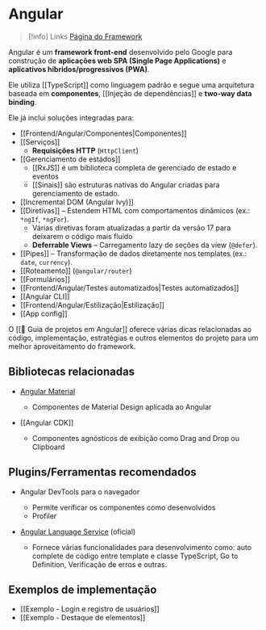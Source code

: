 # Angular

> [!info] Links
> [Página do Framework](https://angular.dev/)

Angular é um **framework front-end** desenvolvido pelo Google para construção de **aplicações web SPA (Single Page Applications)** e **aplicativos híbridos/progressivos (PWA)**. 

Ele utiliza [[TypeScript]] como linguagem padrão e segue uma arquitetura baseada em **componentes**, [[Injeção de dependências]] e **two-way data binding**.

Ele já inclui soluções integradas para:

- [[Frontend/Angular/Componentes|Componentes]]
- [[Serviços]]
	- **Requisições HTTP** (`HttpClient`)
- [[Gerenciamento de estados]]
	- [[RxJS]] é um biblioteca completa de gerenciado de estado e eventos
	- [[Sinais]] são estruturas nativas do Angular criadas para gerenciamento de estado.
- [[Incremental DOM (Angular Ivy)]]
- [[Diretivas]] – Estendem HTML com comportamentos dinâmicos (ex.: `*ngIf`, `*ngFor`).
	- Várias diretivas foram atualizadas a partir da versão 17 para deixarem o código mais fluído
	- **Deferrable Views** – Carregamento lazy de seções da view (`@defer`).
- [[Pipes]] – Transformação de dados diretamente nos templates (ex.: `date`, `currency`).
- [[Roteamento]] (`@angular/router`)
- [[Formulários]]
- [[Frontend/Angular/Testes automatizados|Testes automatizados]]
- [[Angular CLI]]
- [[Frontend/Angular/Estilização|Estilização]]
- [[App config]]

O [[🏅 Guia de projetos em Angular]]  oferece várias dicas relacionadas ao código, implementação, estratégias e outros elementos do projeto para um melhor aproveitamento do framework.

## Bibliotecas relacionadas

- [Angular Material](https://material.angular.dev/)
	- Componentes de Material Design aplicada ao Angular

- [[Angular CDK]]
	- Componentes agnósticos de exibição como Drag and Drop ou Clipboard

## Plugins/Ferramentas recomendados

- Angular DevTools para o navegador
	- Permite verificar os componentes como desenvolvidos
	- Profiler

- [Angular Language Service](https://marketplace.visualstudio.com/items?itemName=Angular.ng-template) (oficial)
	- Fornece várias funcionalidades para desenvolvimento como: auto complete de código entre template e classe TypeScript, Go to Definition, Verificação de erros e outras.

## Exemplos de implementação

- [[Exemplo - Login e registro de usuários]]
- [[Exemplo - Destaque de elementos]]